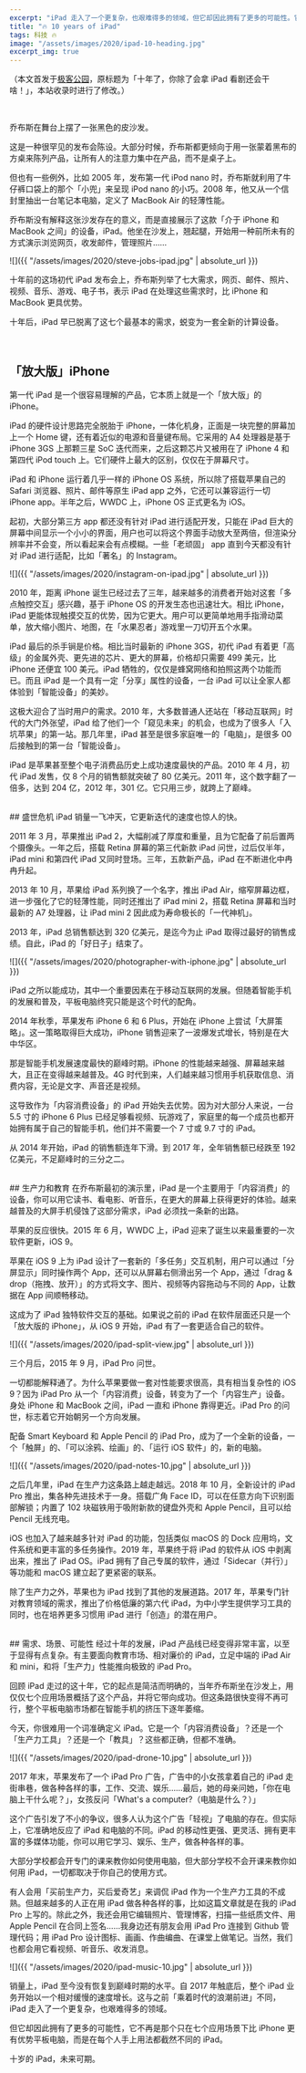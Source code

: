 ```yaml
---
excerpt: "iPad 走入了一个更复杂，也艰难得多的领域，但它却因此拥有了更多的可能性。它不再是那个只在七个应用场景下比 iPhone 更有优势平板电脑，而是在每个人手上用法都截然不同的 iPad。"
title: "🔥 10 years of iPad"
tags: 科技 🔥
image: "/assets/images/2020/ipad-10-heading.jpg"
excerpt_img: true
---
```


（本文首发于[极客公园](https://mp.weixin.qq.com/s/QVRtbOs6NOvQ-YI9xz-N6g)，原标题为「十年了，你除了会拿 iPad 看剧还会干啥！」，本站收录时进行了修改。）

<br>

乔布斯在舞台上摆了一张黑色的皮沙发。

这是一种很罕见的发布会陈设。大部分时候，乔布斯都更倾向于用一张蒙着黑布的方桌来陈列产品，让所有人的注意力集中在产品，而不是桌子上。

但也有一些例外，比如 2005 年，发布第一代 iPod nano 时，乔布斯就利用了牛仔裤口袋上的那个「小兜」来呈现 iPod nano 的小巧。2008 年，他又从一个信封里抽出一台笔记本电脑，定义了 MacBook Air 的轻薄性能。

乔布斯没有解释这张沙发存在的意义，而是直接展示了这款「介于 iPhone 和 MacBook 之间」的设备，iPad。他坐在沙发上，翘起腿，开始用一种前所未有的方式演示浏览网页，收发邮件，管理照片……

![]({{ "/assets/images/2020/steve-jobs-ipad.jpg" | absolute_url }})

十年前的这场初代 iPad 发布会上，乔布斯列举了七大需求，网页、邮件、照片、视频、音乐、游戏、电子书，表示 iPad 在处理这些需求时，比 iPhone 和 MacBook 更具优势。

十年后，iPad 早已脱离了这七个最基本的需求，蜕变为一套全新的计算设备。

<br>

## 「放大版」iPhone
第一代 iPad 是一个很容易理解的产品，它本质上就是一个「放大版」的 iPhone。

iPad 的硬件设计思路完全脱胎于 iPhone，一体化机身，正面是一块完整的屏幕加上一个 Home 键，还有着近似的电源和音量键布局。它采用的 A4 处理器是基于 iPhone 3GS 上那颗三星 SoC 迭代而来，之后这颗芯片又被用在了 iPhone 4 和第四代 iPod touch 上。它们硬件上最大的区别，仅仅在于屏幕尺寸。

iPad 和 iPhone 运行着几乎一样的 iPhone OS 系统，所以除了搭载苹果自己的 Safari 浏览器、照片、邮件等原生 iPad app 之外，它还可以兼容运行一切 iPhone app。半年之后，WWDC 上，iPhone OS 正式更名为 iOS。

起初，大部分第三方 app 都还没有针对 iPad 进行适配开发，只能在 iPad 巨大的屏幕中间显示一个小小的界面，用户也可以将这个界面手动放大至两倍，但渲染分辨率并不会变，所以看起来会有点模糊。一些「老顽固」 app 直到今天都没有针对 iPad 进行适配，比如「著名」的 Instagram。

![]({{ "/assets/images/2020/instagram-on-ipad.jpg" | absolute_url }})

2010 年，距离 iPhone 诞生已经过去了三年，越来越多的消费者开始对这套「多点触控交互」感兴趣，基于 iPhone OS 的开发生态也迅速壮大。相比 iPhone，iPad 更能体现触摸交互的优势，因为它更大。用户可以更简单地用手指滑动菜单，放大缩小图片、地图，在「水果忍者」游戏里一刀切开五个水果。

iPad 最后的杀手锏是价格。相比当时最新的 iPhone 3GS，初代 iPad 有着更「高级」的金属外壳、更先进的芯片、更大的屏幕，价格却只需要 499 美元，比 iPhone 还便宜 100 美元。iPad 牺牲的，仅仅是蜂窝网络和拍照这两个功能而已。而且 iPad 是一个具有一定「分享」属性的设备，一台 iPad 可以让全家人都体验到「智能设备」的美妙。

这极大迎合了当时用户的需求。2010 年，大多数普通人还站在「移动互联网」时代的大门外张望，iPad 给了他们一个「窥见未来」的机会，也成为了很多人「入坑苹果」的第一站。那几年里，iPad 甚至是很多家庭唯一的「电脑」，是很多 00 后接触到的第一台「智能设备」。

iPad 是苹果甚至整个电子消费品历史上成功速度最快的产品。2010 年 4 月，初代 iPad 发售，仅 8 个月的销售额就突破了 80 亿美元。2011 年，这个数字翻了一倍多，达到 204 亿，2012 年，301 亿。它只用三步，就跨上了巅峰。 

<br>
## 盛世危机
iPad 销量一飞冲天，它更新迭代的速度也惊人的快。

2011 年 3 月，苹果推出 iPad 2，大幅削减了厚度和重量，且为它配备了前后置两个摄像头。一年之后，搭载 Retina 屏幕的第三代新款 iPad 问世，过后仅半年，iPad mini 和第四代 iPad 又同时登场。三年，五款新产品，iPad 在不断进化中冉冉升起。

2013 年 10 月，苹果给 iPad 系列换了一个名字，推出 iPad Air，缩窄屏幕边框，进一步强化了它的轻薄性能，同时还推出了 iPad mini 2，搭载 Retina 屏幕和当时最新的 A7 处理器，让 iPad mini 2 因此成为寿命极长的「一代神机」。

2013 年，iPad 总销售额达到 320 亿美元，是迄今为止 iPad 取得过最好的销售成绩。自此，iPad 的「好日子」结束了。

![]({{ "/assets/images/2020/photographer-with-iphone.jpg" | absolute_url }})

iPad 之所以能成功，其中一个重要因素在于移动互联网的发展。但随着智能手机的发展和普及，平板电脑终究只能是这个时代的配角。

2014 年秋季，苹果发布 iPhone 6 和 6 Plus，开始在 iPhone 上尝试「大屏策略」。这一策略取得巨大成功，iPhone 销售迎来了一波爆发式增长，特别是在大中华区。

那是智能手机发展速度最快的巅峰时期。iPhone 的性能越来越强、屏幕越来越大，且正在变得越来越普及。4G 时代到来，人们越来越习惯用手机获取信息、消费内容，无论是文字、声音还是视频。

这导致作为「内容消费设备」的 iPad 开始失去优势。因为对大部分人来说，一台 5.5 寸的 iPhone 6 Plus 已经足够看视频、玩游戏了，家庭里的每一个成员也都开始拥有属于自己的智能手机，他们并不需要一个 7 寸或 9.7 寸的 iPad。

从 2014 年开始，iPad 的销售额连年下滑。到 2017 年，全年销售额已经跌至 192 亿美元，不足巅峰时的三分之二。

<br>
## 生产力和教育
在乔布斯最初的演示里，iPad 是一个主要用于「内容消费」的设备，你可以用它读书、看电影、听音乐，在更大的屏幕上获得更好的体验。越来越普及的大屏手机侵蚀了这部分需求，iPad 必须找一条新的出路。

苹果的反应很快。2015 年 6 月，WWDC 上，iPad 迎来了诞生以来最重要的一次软件更新，iOS 9。

苹果在 iOS 9 上为 iPad 设计了一套新的「多任务」交互机制，用户可以通过「分屏显示」同时操作两个 App，还可以从屏幕右侧滑出另一个 App，通过「drag & drop（拖拽、放开）」的方式将文字、图片、视频等内容拖动与不同的 App，让数据在 App 间顺畅移动。

这成为了 iPad 独特软件交互的基础。如果说之前的 iPad 在软件层面还只是一个「放大版的 iPhone」，从 iOS 9 开始，iPad 有了一套更适合自己的软件。

![]({{ "/assets/images/2020/ipad-split-view.jpg" | absolute_url }})

三个月后，2015 年 9 月，iPad Pro 问世。

一切都能解释通了。为什么苹果要做一套对性能要求很高，具有相当复杂性的 iOS 9？因为 iPad Pro 从一个「内容消费」设备，转变为了一个「内容生产」设备。身处 iPhone 和 MacBook 之间，iPad 一直和 iPhone 靠得更近。iPad Pro 的问世，标志着它开始朝另一个方向发展。

配备 Smart Keyboard 和 Apple Pencil 的 iPad Pro，成为了一个全新的设备，一个「触屏」的、「可以涂鸦、绘画」的、「运行 iOS 软件」的，新的电脑。

![]({{ "/assets/images/2020/ipad-notes-10.jpg" | absolute_url }})

之后几年里，iPad 在生产力这条路上越走越远。2018 年 10 月，全新设计的 iPad Pro 推出，集各种先进技术于一身。搭载广角 Face ID，可以在任意方向下识别面部解锁；内置了 102 块磁铁用于吸附新款的键盘外壳和 Apple Pencil，且可以给 Pencil 无线充电。

iOS 也加入了越来越多针对 iPad 的功能，包括类似 macOS 的 Dock 应用坞，文件系统和更丰富的多任务操作。2019 年，苹果终于将 iPad 的软件从 iOS 中剥离出来，推出了 iPad OS。iPad 拥有了自己专属的软件，通过「Sidecar（并行）」等功能和 macOS 建立起了更紧密的联系。

除了生产力之外，苹果也为 iPad 找到了其他的发展道路。2017 年，苹果专门针对教育领域的需求，推出了价格低廉的第六代 iPad，为中小学生提供学习工具的同时，也在培养更多习惯用 iPad 进行「创造」的潜在用户。

<br>
## 需求、场景、可能性
经过十年的发展，iPad 产品线已经变得非常丰富，以至于显得有点复杂。有主要面向教育市场、相对廉价的 iPad，立足中端的 iPad Air 和 mini，和将「生产力」性能推向极致的 iPad Pro。

回顾 iPad 走过的这十年，它的起点是简洁而明确的，当年乔布斯坐在沙发上，用仅仅七个应用场景概括了这个产品，并将它带向成功。但这条路很快变得不再可行，整个平板电脑市场都在智能手机的挤压下逐年萎缩。

今天，你很难用一个词准确定义 iPad。它是一个「内容消费设备」？还是一个「生产力工具」？还是一个「教具」？这些都正确，但都不准确。

![]({{ "/assets/images/2020/ipad-drone-10.jpg" | absolute_url }})

2017 年末，苹果发布了一个 iPad Pro 广告，广告中的小女孩拿着自己的 iPad 走街串巷，做各种各样的事，工作、交流、娱乐……最后，她的母亲问她，「你在电脑上干什么呢？」，女孩反问「What's a computer?（电脑是什么？）」

这个广告引发了不小的争议，很多人认为这个广告「轻视」了电脑的存在。但实际上，它准确地反应了 iPad 和电脑的不同。iPad 的移动性更强、更灵活、拥有更丰富的多媒体功能，你可以用它学习、娱乐、生产，做各种各样的事。

大部分学校都会开专门的课来教你如何使用电脑，但大部分学校不会开课来教你如何用 iPad，一切都取决于你自己的使用方式。

有人会用「买前生产力，买后爱奇艺」来调侃 iPad 作为一个生产力工具的不成熟。但越来越多的人正在用 iPad 做各种各样的事，比如这篇文章就是在我的 iPad Pro 上写的。除此之外，我还会用它编辑照片、管理博客，扫描一些纸质文件、用 Apple Pencil 在合同上签名……我身边还有朋友会用 iPad Pro 连接到 Github 管理代码；用 iPad Pro 设计图标、画画、作曲编曲、在课堂上做笔记。当然，我们也都会用它看视频、听音乐、收发消息。

![]({{ "/assets/images/2020/ipad-music-10.jpg" | absolute_url }})

销量上，iPad 至今没有恢复到巅峰时期的水平。自 2017 年触底后，整个 iPad 业务开始以一个相对缓慢的速度增长。这与之前「乘着时代的浪潮前进」不同，iPad 走入了一个更复杂，也艰难得多的领域。

但它却因此拥有了更多的可能性，它不再是那个只在七个应用场景下比 iPhone 更有优势平板电脑，而是在每个人手上用法都截然不同的 iPad。

十岁的 iPad，未来可期。